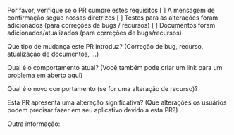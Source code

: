 Por favor, verifique se o PR cumpre estes requisitos
[ ] A mensagem de confirmação segue nossas diretrizes
[ ] Testes para as alterações foram adicionados (para correções de bugs / recursos)
[ ] Documentos foram adicionados/atualizados (para correções de bugs/recursos)

Que tipo de mudança este PR introduz? (Correção de bug, recurso, atualização de documentos, ...)

Qual é o comportamento atual? (Você também pode criar um link para um problema em aberto aqui)

Qual é o novo comportamento (se for uma alteração de recurso)?

Esta PR apresenta uma alteração significativa? (Que alterações os usuários podem precisar fazer em seu aplicativo devido a esta PR?)

Outra informação: